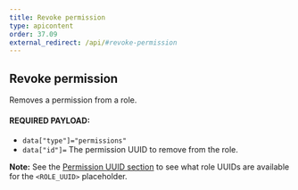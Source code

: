 ```yaml
---
title: Revoke permission
type: apicontent
order: 37.09
external_redirect: /api/#revoke-permission
---
```


## Revoke permission

Removes a permission from a role.

#### REQUIRED PAYLOAD:

* `data["type"]="permissions"`
* `data["id"]=` The permission UUID to remove from the role.

**Note:** See the [Permission UUID section](#permission-uuids) to see what role UUIDs are available for the `<ROLE_UUID>` placeholder.

